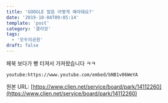 ```yaml
---
title: 'GOOGLE 발음 어떻게 해야돼요?'
date: '2019-10-04T09:05:14'
template: 'post'
category: '클리앙'
tags: 
  - '모두의공원'
draft: false
---
```


페북 보다가 빵 터져서 가져왔습니다 ㅋㅋ

`youtube:https://www.youtube.com/embed/bNB1v06WeYA`

원본 URL: [https://www.clien.net/service/board/park/14112260](https://www.clien.net/service/board/park/14112260)